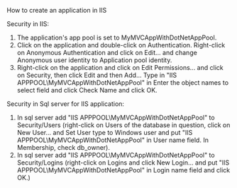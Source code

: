 How to create an application in IIS

Security in IIS:
1. The application's app pool is set to MyMVCAppWithDotNetAppPool.
2. Click on the application and double-click on Authentication. Right-click on Anonymous Authentication 
   and click on Edit... and change Anonymous user identity to Application pool identity.
3. Right-click on the application and click on Edit Permissions... and  click on Security, then click Edit and 
   then Add... Type in "IIS APPPOOL\MyMVCAppWithDotNetAppPool" in Enter the object names to select field and click Check Name and click OK.

Security in Sql server for IIS application:
1. In sql server add "IIS APPPOOL\MyMVCAppWithDotNetAppPool" to Security/Users (right-click on Users of the database in question, 
   click on New User... and Set User type to Windows user and put "IIS APPPOOL\MyMVCAppWithDotNetAppPool" in User name field. In Membership, 
   check db_owner).
2. In sql server add "IIS APPPOOL\MyMVCAppWithDotNetAppPool" to Security/Logins (right-click on Logins and click New Login... and put "IIS APPPOOL\MyMVCAppWithDotNetAppPool" in Login name field and click OK.)

